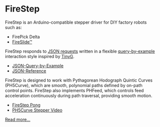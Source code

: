 # FireStep

FireStep is an Arduino-compatible stepper driver for DIY factory robots such as:

* FirePick Delta 
* [FireSlide&trade;](https://github.com/firepick1/FireSlide)

FireStep responds to 
[JSON requests](https://github.com/firepick1/FireStep/wiki/JSON-Reference)
written in a flexible
[query-by-example](https://github.com/firepick1/FireStep/wiki/JSON-Query-by-Example)
interaction style inspired by [TinyG](https://github.com/synthetos/TinyG/wiki/JSON-Operation).

* [JSON-Query-by-Example](https://github.com/firepick1/FireStep/wiki/JSON-Query-by-Example)
* [JSON-Reference](https://github.com/firepick1/FireStep/wiki/JSON-Reference)

FireStep is designed to work with Pythagorean Hodograph Quintic Curves (PH5Curve), which 
are smooth, polynomial paths defined by on-path control points. FireStep also
implements PHFeed, which controls feed acceleration continuously during path traversal, 
providing smooth motion.

* [FireStep Pong](https://www.youtube.com/watch?v=8J1oGlf6AdE)
* [PH5Curve Stepper Video](https://www.youtube.com/watch?v=iFprR51CGqE)

[Read more...](https://github.com/firepick1/FireStep/wiki)
